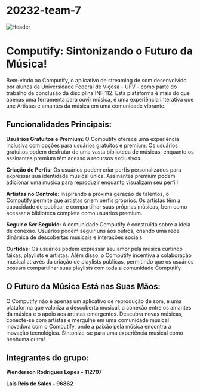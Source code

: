 # 20232-team-7
![Header](https://github.com/INF112-Programacao2/20232-team-7/assets/132304981/c5ad9163-ff68-4cc0-b3a8-aa5c81428924)
<h1>Computify: Sintonizando o Futuro da Música!</h1>
<p>Bem-vindo ao Computify, o aplicativo de streaming de som desenvolvido por alunos da Universidade Federal de Viçosa - UFV - como parte do trabalho de conclusão da disciplina INF 112. Esta plataforma é mais do que apenas uma ferramenta para ouvir música, é uma experiência interativa que une Artistas e amantes da música em uma comunidade vibrante.</p>

<h2>Funcionalidades Principais:</h2>
<p><b>Usuários Gratuitos e Premium:</b> O Computify oferece uma experiência inclusiva com opções para usuários gratuitos e premium. Os usuários gratuitos podem desfrutar de uma vasta biblioteca de músicas, enquanto os assinantes premium têm acesso a recursos exclusivos.</p>
<p><b>Criação de Perfis:</b> Os usuários podem criar perfis personalizados para expressar sua identidade musical única. Assinantes premium podem adicionar uma musica para reproduzir enquanto visualizam seu perfil!</p>
<p><b>Artistas no Controle:</b> Inspirando a próxima geração de talentos, o Computify permite que artistas criem perfis próprios. Os artistas têm a capacidade de publicar e compartilhar suas próprias músicas, bem como acessar a biblioteca completa como usuários premium.</p>
<p><b>Seguir e Ser Seguido:</b> A comunidade Computify é construída sobre a ideia de conexão. Usuários podem seguir uns aos outros, criando uma rede dinâmica de descobertas musicais e interações sociais.</p>
<p><b>Curtidas:</b> Os usuários podem expressar seu amor pela música curtindo faixas, playlists e artistas. Além disso, o Computify incentiva a colaboração musical através da criação de playlists publicas, permitindo que os usuários possam compartilhar suas playlists com toda a comunidade Computify.</p>

<h2>O Futuro da Música Está nas Suas Mãos:</h2>
<p>O Computify não é apenas um aplicativo de reprodução de som, é uma plataforma que valoriza a descoberta musical, a conexão entre os amantes da música e o apoio aos artistas emergentes. Descubra novas músicas, conecte-se com artistas e mergulhe em uma comunidade musical inovadora com o Computify, onde a paixão pela música encontra a inovação tecnológica. Sintonize-se para uma experiência musical como nenhuma outra!</p>

<h2>Integrantes do grupo:</h2>
<p><b>Wenderson Rodrigues Lopes - 112707</b></p>
<p><b>Laís Reis de Sales - 96862</b></p>
